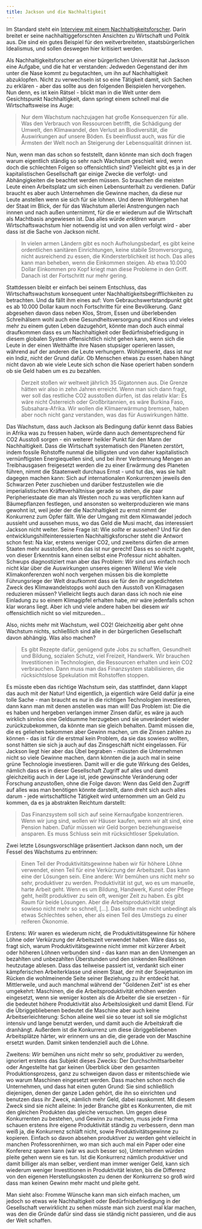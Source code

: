 ```yaml
---
title: Jackson und die Nachhaltigkeit
---
```


Im Standard steht ein [Interview mit einem Nachhaltigkeitsforscher](http://derstandard.at/2000031730114/Oekonom-Jackson-Wir-muessen-das-System-ernsthaft-hinterfragen?ref=rss). Darin breitet er seine nachhaltiggeforschten Ansichten zu Wirtschaft und Politik aus. Die sind ein gutes Beispiel für den weitverbreiteten, staatsbürgerlichen Idealismus, und sollen deswegen hier kritisiert werden.

Als Nachhaltigkeitsforscher an einer bürgerlichen Universität hat Jackson eine Aufgabe, und die hat er verstanden: Jedweden Gegenstand der ihm unter die Nase kommt zu begutachten, um ihn auf Nachhaltigkeit abzuklopfen. Nicht zu verwechseln ist so eine Tätigkeit damit, sich Sachen zu erklären - aber das sollte aus den folgenden Beispielen hervorgehen. 
Nun denn, es ist kein Rätsel - blickt man in die Welt unter dem Gesichtspunkt Nachhaltigkeit, dann springt einem schnell mal die Wirtschaftsweise ins Auge:

>Nur dem Wachstum nachzujagen hat große Konsequenzen für alle. Was den Verbrauch von Ressourcen betrifft, die Schädigung der Umwelt, den Klimawandel, den Verlust an Biodiversität, die Auswirkungen auf unsere Böden. Es beeinflusst auch, was für die Ärmsten der Welt noch an Steigerung der Lebensqualität drinnen ist.

Nun, wenn man das schon so feststellt, dann könnte man sich doch fragen warum eigentlich ständig so sehr nach Wachstum geschielt wird, wenn doch die schlechten Folgen so offensichtlich sind? Vielleicht gibt es ja in der kapitalistischen Gesellschaft gar einige Zwecke die verfolgt- und Abhängigkeiten die beachtet werden müssen. 
So brauchen die meisten Leute einen Arbeitsplatz um sich einen Lebensunterhalt zu verdienen. Dafür braucht es aber auch Unternehmen die Gewinne machen, da diese nur Leute anstellen wenn sie sich für sie lohnen. Und deren Wohlergehen hat der Staat im Blick, der für das Wachstum allerlei Anstrengungen nach innnen und nach außen unternimmt, für die er wiederum auf die Wirtschaft als Machtbasis angewiesen ist. 
Das alles würde _erklären_ warum Wirtschaftswachstum hier notwendig ist und von allen verfolgt wird - aber dass ist die Sache von Jackson nicht.

>In vielen armen Ländern gibt es noch Aufholungsbedarf, es gibt keine ordentlichen sanitären Einrichtungen, keine stabile Stromversorgung, nicht ausreichend zu essen, die Kindersterblichkeit ist hoch. Das alles kann man beheben, wenn die Einkommen steigen. Ab etwa 10.000 Dollar Einkommen pro Kopf kriegt man diese Probleme in den Griff. Danach ist der Fortschritt nur mehr gering.

Stattdessen bleibt er einfach bei seinem Entschluss, das Wirtschaftswachstum konsequent unter Nachhaltigkeitsbegrifflichkeiten zu betrachten. Und da fällt ihm eines auf: Vom Gebrauchswertstandpunkt gibt es ab 10.000 Dollar kaum noch Fortschritte für eine Bevölkerung.
Ganz abgesehen davon dass neben Klos, Strom, Essen und überlebenden Schreihälsern wohl auch eine Gesundheitsversorgung und Kinos und vieles mehr zu einem guten Leben dazugehört, könnte man doch auch einmal draufkommen dass es um Nachhaltigkeit oder Bedürfnisbefriedigung in diesem globalen System offensichtlich nicht gehen kann, wenn sich die Leute in der einen Welthälfte ihre Nasen stupsiger operieren lassen, während auf der anderen die Leute verhungern. Wohlgemerkt, dass ist nur ein Indiz, nicht der Grund dafür. Ob Menschen etwas zu essen haben hängt nicht davon ab wie viele Leute sich schon die Nase operiert haben sondern ob sie Geld haben um es zu bezahlen.

>Derzeit stoßen wir weltweit jährlich 35 Gigatonnen aus. Die Grenze hätten wir also in zehn Jahren erreicht. Wenn man sich dann fragt, wer soll das restliche CO2 ausstoßen dürfen, ist das relativ klar: Es wäre nicht Österreich oder Großbritannien, es wäre Burkina Faso, Subsahara-Afrika. Wir wollen die Klimaerwärmung bremsen, haben aber noch nicht ganz verstanden, was das für Auswirkungen hätte.

Das Wachstum, dass auch Jackson als Bedingung dafür kennt dass Babies in Afrika was zu fressen haben, würde dann auch dementsprechend für CO2 Ausstoß sorgen - ein weiterer heikler Punkt für den Mann der Nachhaltigkeit. Dass die Wirtschaft systematisch den Planeten zerstört, indem fossile Rohstoffe nunmal die billigsten und von daher kapitalistisch vernünftigsten Energiequellen sind, und bei ihrer Verbrennung Mengen an Treibhausgasen freigesetzt werden die zu einer Erwärmung des Planeten führen, nimmt die Staatenwelt durchaus Ernst - und tut das, was sie halt dagegen machen kann: Sich auf internationalen Konkurrenzen jeweils den Schwarzen Peter zuschieben und darüber festzustellen wie die imperialistischen Kräfteverhältnisse gerade so stehen, die paar Peripheriestaate die man als Westen noch zu was verpflichten kann auf Bäumepflanzen festlegen, und ansonsten so weiterproduzieren wie mans gewohnt ist, weil jeder der die Nachhaltigkeit zu ernst nimmt der Konkurrenz zum Opfer fällt. Wie der Umgang mit dem Klimawandel jedoch aussieht und aussehen muss, wo das Geld die Musi macht, das interessiert Jackson nicht weiter.
Seine Frage ist: Wie _sollte_ er aussehen? Und für den entwicklungshilfeinteressierten Nachhaltigksforscher steht die Antwort schon fest: Na klar, erstens weniger CO2, und zweitens dürfen die armen Staaten mehr ausstoßen, denn das ist nur gerecht! Dass es so nicht zugeht, von dieser Erkenntnis kann einen selbst eine Professur nicht abhalten.
Schwups diagnostiziert man aber das Problem: _Wir_ sind uns einfach noch nicht klar über die Auswirkungen unseres eigenen Willens! Wie viele Klimakonferenzen wohl noch vergehen müssen bis die komplette Führungsriege der Welt draufkommt dass sie für den ihr angedichteten Zweck des Klimawandelstopps wohl auch den Ausstoß von Klimagasen reduzieren müssen? Vielleicht liegts auch daran dass ich noch nie eine Einladung zu so einem Klimagipfel erhalten habe, _mir_ wäre jedenfalls schon klar worans liegt. Aber ich und viele andere haben bei diesem _wir_ offensichtlich nicht so viel mitzureden...

Also, nichts mehr mit Wachstum, weil CO2! Gleichzeitig aber geht ohne Wachstum nichts, schließlich sind alle in der bürgerlichen Gesellschaft davon abhängig. Was also machen?

>Es gibt Rezepte dafür, genügend gute Jobs zu schaffen, Gesundheit und Bildung, sozialen Schutz, viel Freizeit, Handwerk. Wir brauchen Investitionen in Technologien, die Ressourcen erhalten und kein CO2 verbrauchen. Dann muss man das Finanzsystem stabilisieren, die rücksichtslose Spekulation mit Rohstoffen stoppen.

Es müsste eben das richtige Wachstum sein, das stattfindet, dann klappt das auch mit der Natur! Und eigentlich, ja eigentlich wäre Geld dafür ja eine tolle Sache - man braucht es nur in die richtigen Technologien investieren, dann kann man mit denen anstellen was man will! Das Problem ist: Die die es haben und hergeben verlangen immer Zinsen dafür, es wäre ja auch wirklich sinnlos eine Geldsumme herzugeben und sie unverändert wieder zurückzubekommen, da könnte man sie gleich behalten.
Damit müssen die, die es geliehen bekommen aber Gewinn machen, um die Zinsen zahlen zu können - das ist für die erstmal kein Problem, da sie das sowieso wollten, sonst hätten sie sich ja auch auf das Zinsgeschäft nicht eingelassen.
Für Jackson liegt hier aber das Übel begraben - müssten die Unternehmen nicht so viele Gewinne machen, dann könnten die ja auch mal in seine grüne Technologie investieren. Damit will er die gute Wirkung des Geldes, nämlich dass es in dieser Gesellschaft Zugriff auf alles und damit gleichzeitig auch in der Lage ist, jede gewünschte Veränderung oder Forschung anzustoßen, ohne die Folge davon: Wenn das Geld den Zugriff auf alles was man benötigen könnte darstellt, dann dreht sich auch alles darum - jede wirtschaftliche Tätigkeit wird unternommen um an Geld zu kommen, da es ja abstrakten Reichtum darstellt:

>Das Finanzsystem soll sich auf seine Kernaufgabe konzentrieren. Wenn wir jung sind, wollen wir Häuser kaufen, wenn wir alt sind, eine Pension haben. Dafür müssen wir Geld borgen beziehungsweise ansparen. Es muss Schluss sein mit rücksichtloser Spekulation.

Zwei letzte Lösungsvorschläge präsentiert Jackson dann noch, um der Fessel des Wachstums zu entrinnen:

>Einen Teil der Produktivitätsgewinne haben wir für höhere Löhne verwendet, einen Teil für eine Verkürzung der Arbeitszeit. Das kann eine der Lösungen sein. Eine andere: Wir bemühen uns nicht mehr so sehr, produktiver zu werden. Produktivität ist gut, wo es um manuelle, harte Arbeit geht. Wenn es um Bildung, Handwerk, Kunst oder Pflege geht, heißt produktiver zu sein oft, weniger Zeit zu haben. Es gibt Raum für beide Lösungen. Aber die Arbeitsproduktivität steigt sowieso nicht mehr so schnell, [...]. Das sollte man nicht unbedingt als etwas Schlechtes sehen, eher als einen Teil des Umstiegs zu einer reiferen Ökonomie.

Erstens: _Wir_ waren es wiederum nicht, die Produktivitätsgewinne für höhere Löhne oder Verkürzung der Arbeitszeit verwendet haben. Wäre dass so, fragt sich, warum Produktivitätsgewinne nicht immer mit kürzerer Arbeit oder höheren Löhnen verbunden sind - das kann man an den Unmengen an bezahlten und unbezahlten Überstunden und den sinkenden Reallöhnen heutzutage ablesen.
Dass das teilweise passiert ist, verdankt sich einer kämpferischen Arbeiterklasse und einem Staat, der mit der Sowjetunion im Rücken die wohlmeinende Seite seiner Beziehung zu ihr entdeckt hat. Mittlerweile, und auch manchmal während der "Goldenen Zeit" ist es eher umgekehrt: Maschinen, die die Arbeitsproduktivität erhöhen werden eingesetzt, wenn sie weniger kosten als die Arbeiter die sie ersetzen - für die bedeutet höhere Produktivität also Arbeitslosigkeit und damit Elend. Für die Übriggebliebenen bedeutet die Maschine aber auch keine Arbeitserleichterung: Schon alleine weil sie so teuer ist soll sie möglichst intensiv und lange benutzt werden, und damit auch die Arbeitskraft die dranhängt. Außerdem ist die Konkurrenz um diese übriggebliebenen Arbeitsplätze härter, wir erinnern uns an die, die gerade von der Maschine ersetzt wurden. Damit sinken tendenziell auch die Löhne.

Zweitens: _Wir_ bemühen uns nicht mehr so sehr, produktiver zu werden, ignoriert erstens das Subjekt dieses Zwecks: Der Durchschnittsarbeiter oder Angestellte hat gar keinen Überblick über den gesamten Produktionsprozess, ganz zu schweigen davon dass er mitentschiede wie wo warum Maschinen eingesetzt werden. Dass machen schon noch die Unternehmen, und dass hat einen guten Grund: Sie sind schließlich diejenigen, denen der ganze Laden gehört, die ihn so einrichten und benutzen dass ihr Zweck, nämlich mehr Geld, dabei rauskommt. Mit diesem Zweck sind sie nicht alleine: In jeder Branche gibt es Konkurrenten, die mit den gleichen Produkten das gleiche versuchen. Um gegen diese Konkurrenten zu bestehen, und Gewinn zu machen, muss jede Firma schauen erstens ihre eigene Produktivität ständig zu verbessern, denn man weiß ja, die Konkurrenz schläft nicht, sowie Produktivitätsgewinne zu kopieren. Einfach so davon absehen produktiver zu werden geht vielleicht in manchen Professorenhirnen, wo man sich auch mal ein Paper oder eine Konferenz sparen kann (wär ws auch besser so), Unternehmen würden pleite gehen wenn sie es tun. Ist die Konkurrenz nämlich produktiver und damit billiger als man selber, verdient man immer weniger Geld, kann sich wiederum weniger Investitionen in Produktivität leisten, bis die Differenz von den eigenen Herstellungskosten zu denen der Konkurrenz so groß wird dass man keinen Gewinn mehr macht und pleite geht.

Man sieht also: Fromme Wünsche kann man sich einfach machen, um jedoch so etwas wie Nachhaltigkeit oder Bedürfnisbefriedigung in der Gesellschaft verwirklicht zu sehen müsste man sich zuerst mal klar machen, was den die Gründe dafür sind dass sie ständig nicht passieren, und die aus der Welt schaffen.
